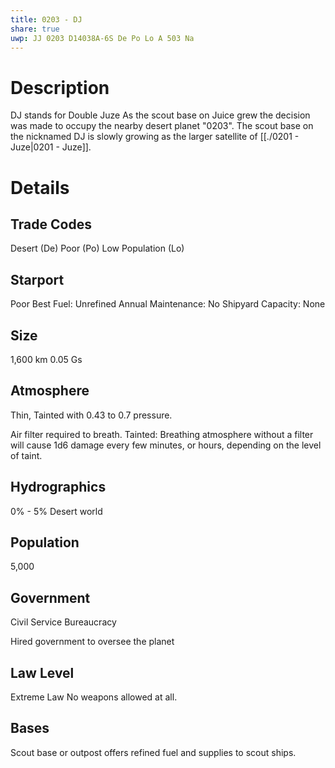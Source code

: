 ```yaml
---
title: 0203 - DJ
share: true
uwp: JJ 0203 D14038A-6S De Po Lo A 503 Na
---
```


# Description
DJ stands for Double Juze
As the scout base on Juice grew the decision was made to occupy the nearby desert planet "0203". The scout base on the nicknamed DJ is slowly growing as the larger satellite of [[./0201 - Juze|0201 - Juze]].

# Details
## Trade Codes
Desert (De)
Poor (Po)
Low Population (Lo)

## Starport
Poor
Best Fuel: Unrefined
Annual Maintenance: No
Shipyard Capacity: None

## Size
1,600 km
0.05 Gs

## Atmosphere
Thin, Tainted with 0.43 to 0.7 pressure.

Air filter required to breath.
Tainted: Breathing atmosphere without a filter will cause 1d6 damage every few minutes, or hours, depending on the level of taint.

## Hydrographics
0% - 5% Desert world

## Population
5,000

## Government
Civil Service Bureaucracy

Hired government to oversee the planet

## Law Level
Extreme Law
No weapons allowed at all.

## Bases
Scout base or outpost offers refined fuel and supplies to scout ships.